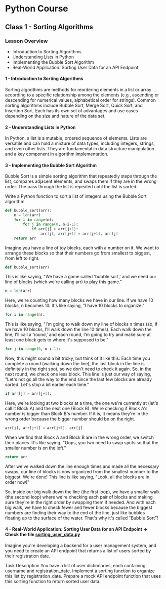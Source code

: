 # Python Course

## Class 1 - Sorting Algorithms

### Lesson Overview
- Introduction to Sorting Algorithms
- Understanding Lists in Python
- Implementing the Bubble Sort Algorithm
- Real-World Application: Sorting User Data for an API Endpoint

#### 1 - Introduction to Sorting Algorithms

Sorting algorithms are methods for reordering elements in a list or array according to a specific relationship among the elements (e.g., ascending or descending for numerical values, alphabetical order for strings). Common sorting algorithms include Bubble Sort, Merge Sort, Quick Sort, and Insertion Sort. Each has its own set of advantages and use cases depending on the size and nature of the data set.

#### 2 - Understanding Lists in Python

In Python, a list is a mutable, ordered sequence of elements. Lists are versatile and can hold a mixture of data types, including integers, strings, and even other lists. They are fundamental in data structure manipulation and a key component in algorithm implementation.

#### 3 - Implementing the Bubble Sort Algorithm

Bubble Sort is a simple sorting algorithm that repeatedly steps through the list, compares adjacent elements, and swaps them if they are in the wrong order. The pass through the list is repeated until the list is sorted.


Write a Python function to sort a list of integers using the Bubble Sort algorithm.
    
```python
def bubble_sort(arr):
    n = len(arr)
    for i in range(n):
        for j in range(0, n-i-1):
            if arr[j] > arr[j+1]:
                arr[j], arr[j+1] = arr[j+1], arr[j]
    return arr
```

Imagine you have a line of toy blocks, each with a number on it. We want to arrange these blocks so that their numbers go from smallest to biggest, from left to right.

```python 
def bubble_sort(arr)
```
This is like saying, "We have a game called 'bubble sort,' and we need our line of blocks (which we're calling arr) to play this game."

```python 
n = len(arr)
```
Here, we're counting how many blocks we have in our line. If we have 10 blocks, n becomes 10. It's like saying, "I have 10 blocks to organize."

```python 
for i in range(n):
```
This is like saying, "I'm going to walk down my line of blocks n times (so, if we have 10 blocks, I'll walk down the line 10 times). Each walk down the line, I'll call a 'round,' and each round, I'm going to try and make sure at least one block gets to where it's supposed to be."

```python 
for j in range(0, n-i-1):
```
Now, this might sound a bit tricky, but think of it like this: Each time you complete a round (walking down the line), the last block in the line is definitely in the right spot, so we don't need to check it again. So, in the next round, we check one less block. This line is just our way of saying, "Let's not go all the way to the end since the last few blocks are already sorted. Let's stop a bit earlier each time."

```python 
if arr[j] > arr[j+1]:
```
Here, we're looking at two blocks at a time, the one we're currently at (let's call it Block A) and the next one (Block B). We're checking if Block A's number is bigger than Block B's number. If it is, it means they're in the wrong order because the bigger number should be on the right.

```python 
arr[j], arr[j+1] = arr[j+1], arr[j]
```
When we find that Block A and Block B are in the wrong order, we switch their places. It's like saying, "Oops, you two need to swap spots so that the smaller number is on the left."

```python 
return arr
```
After we've walked down the line enough times and made all the necessary swaps, our line of blocks is now organized from the smallest number to the biggest. We're done! This line is like saying, "Look, all the blocks are in order now!"

So, inside our big walk down the line (the first loop), we have a smaller walk (the second loop) where we're checking each pair of blocks and making sure they're in the right order by swapping them if needed. And with each big walk, we have to check fewer and fewer blocks because the biggest numbers are finding their way to the end of the line, just like bubbles floating up to the surface of the water. That's why it's called "Bubble Sort"!

#### 4 - Real-World Application: Sorting User Data for an API Endpoint -> Check the file [sorting_user_data.py](https://github.com/IMPWNG/Python_Algo_Data_Class/blob/main/Class1_SortingAlgorithms/user_sorting.py)

Imagine you're developing a backend for a user management system, and you need to create an API endpoint that returns a list of users sorted by their registration date.

Task Description
You have a list of user dictionaries, each containing username and registration_date.
Implement a sorting function to organize this list by registration_date.
Prepare a mock API endpoint function that uses this sorting function to return sorted user data.